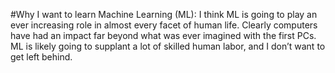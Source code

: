 #Why I want to learn Machine Learning (ML):  I think ML is going to play an ever increasing role in almost every facet of human life.  Clearly computers have had an impact far beyond what was ever imagined with the first PCs.  ML is likely going to supplant a lot of skilled human labor, and I don’t want to get left behind.
